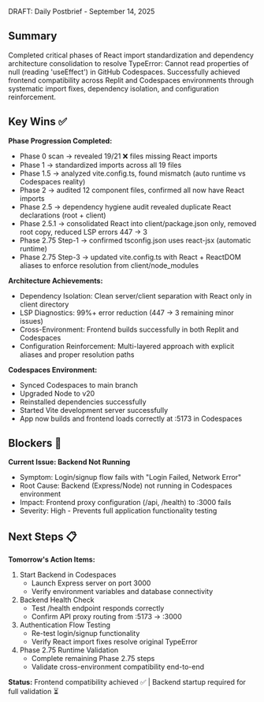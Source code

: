 DRAFT: Daily Postbrief - September 14, 2025

## Summary
Completed critical phases of React import standardization and dependency architecture consolidation to resolve TypeError: Cannot read properties of null (reading 'useEffect') in GitHub Codespaces. Successfully achieved frontend compatibility across Replit and Codespaces environments through systematic import fixes, dependency isolation, and configuration reinforcement.

## Key Wins ✅
**Phase Progression Completed:**
- Phase 0 scan → revealed 19/21 ❌ files missing React imports
- Phase 1 → standardized imports across all 19 files
- Phase 1.5 → analyzed vite.config.ts, found mismatch (auto runtime vs Codespaces reality)
- Phase 2 → audited 12 component files, confirmed all now have React imports
- Phase 2.5 → dependency hygiene audit revealed duplicate React declarations (root + client)
- Phase 2.5.1 → consolidated React into client/package.json only, removed root copy, reduced LSP errors 447 → 3
- Phase 2.75 Step-1 → confirmed tsconfig.json uses react-jsx (automatic runtime)
- Phase 2.75 Step-3 → updated vite.config.ts with React + ReactDOM aliases to enforce resolution from client/node_modules

**Architecture Achievements:**
- Dependency Isolation: Clean server/client separation with React only in client directory
- LSP Diagnostics: 99%+ error reduction (447 → 3 remaining minor issues)
- Cross-Environment: Frontend builds successfully in both Replit and Codespaces
- Configuration Reinforcement: Multi-layered approach with explicit aliases and proper resolution paths

**Codespaces Environment:**
- Synced Codespaces to main branch
- Upgraded Node to v20
- Reinstalled dependencies successfully
- Started Vite development server successfully
- App now builds and frontend loads correctly at :5173 in Codespaces

## Blockers 🚨
**Current Issue: Backend Not Running**
- Symptom: Login/signup flow fails with "Login Failed, Network Error"
- Root Cause: Backend (Express/Node) not running in Codespaces environment
- Impact: Frontend proxy configuration (/api, /health) to :3000 fails
- Severity: High - Prevents full application functionality testing

## Next Steps 📋
**Tomorrow's Action Items:**
1. Start Backend in Codespaces
   - Launch Express server on port 3000
   - Verify environment variables and database connectivity
2. Backend Health Check
   - Test /health endpoint responds correctly
   - Confirm API proxy routing from :5173 → :3000
3. Authentication Flow Testing
   - Re-test login/signup functionality
   - Verify React import fixes resolve original TypeError
4. Phase 2.75 Runtime Validation
   - Complete remaining Phase 2.75 steps
   - Validate cross-environment compatibility end-to-end

**Status:** Frontend compatibility achieved ✅ | Backend startup required for full validation ⏳
